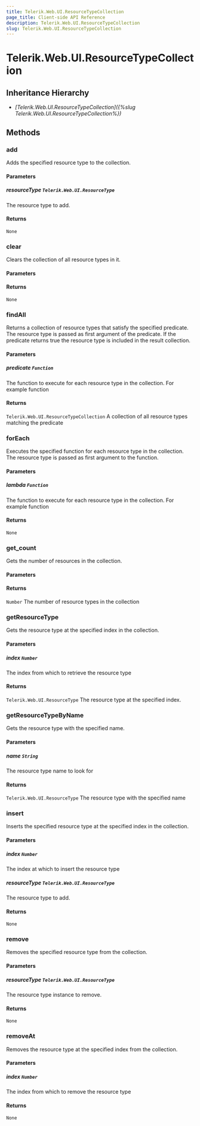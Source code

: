 ```yaml
---
title: Telerik.Web.UI.ResourceTypeCollection
page_title: Client-side API Reference
description: Telerik.Web.UI.ResourceTypeCollection
slug: Telerik.Web.UI.ResourceTypeCollection
---
```


# Telerik.Web.UI.ResourceTypeCollection  

## Inheritance Hierarchy

* *[Telerik.Web.UI.ResourceTypeCollection]({%slug Telerik.Web.UI.ResourceTypeCollection%})*


## Methods

###  add

Adds the specified resource type to the collection.

#### Parameters

##### resourceType `Telerik.Web.UI.ResourceType`

 The resource type to add. 

#### Returns

`None` 

### clear

Clears the collection of all resource types in it.

#### Parameters

#### Returns

`None` 

### findAll

Returns a collection of resource types that satisfy the specified predicate. The resource type is passed as first argument of the predicate. If the predicate returns true the resource type is included in the result collection.

#### Parameters

##### predicate `Function`

 The function to execute for each resource type in the collection. For example function

#### Returns

`Telerik.Web.UI.ResourceTypeCollection`  A collection of all resource types matching the predicate 

### forEach

Executes the specified function for each resource type in the collection. The resource type is passed as first argument to the function.

#### Parameters

##### lambda `Function`

 The function to execute for each resource type in the collection. For example function

#### Returns

`None` 

### get_count

Gets the number of resources in the collection.

#### Parameters

#### Returns

`Number`  The number of resource types in the collection 

### getResourceType

Gets the resource type at the specified index in the collection.

#### Parameters

##### index `Number`

 The index from which to retrieve the resource type 

#### Returns

`Telerik.Web.UI.ResourceType`  The resource type at the specified index. 

### getResourceTypeByName

Gets the resource type with the specified name.

#### Parameters

##### name `String`

 The resource type name to look for 

#### Returns

`Telerik.Web.UI.ResourceType`  The resource type with the specified name

### insert

Inserts the specified resource type at the specified index in the collection.

#### Parameters

##### index `Number`

 The index at which to insert the resource type 

##### resourceType `Telerik.Web.UI.ResourceType`

 The resource type to add. 

#### Returns

`None` 

### remove

Removes the specified resource type from the collection.

#### Parameters

##### resourceType `Telerik.Web.UI.ResourceType`

 The resource type instance to remove. 

#### Returns

`None` 

### removeAt

Removes the resource type at the specified index from the collection.

#### Parameters

##### index `Number`

 The index from which to remove the resource type 

#### Returns

`None` 



